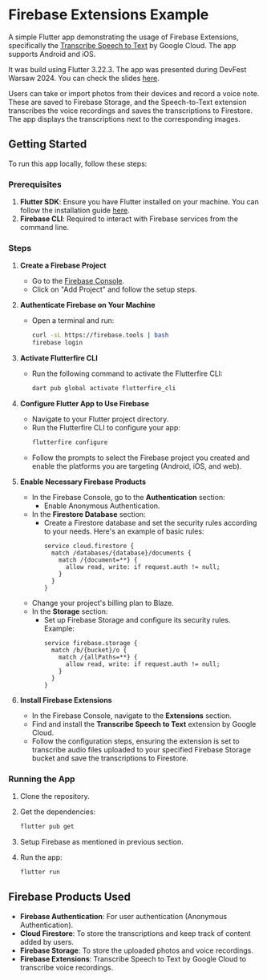 # Firebase Extensions Example

A simple Flutter app demonstrating the usage of Firebase Extensions, specifically the [Transcribe Speech to Text](https://extensions.dev/extensions/googlecloud/speech-to-text) by Google Cloud. The app supports Android and iOS.

It was build using Flutter 3.22.3. The app was presented during DevFest Warsaw 2024. You can check the slides [here](https://docs.google.com/presentation/d/15_aWTywonSoweg8zXwm3QaD-utFvyV_i9CmgFX42mek/edit?usp=sharing).

Users can take or import photos from their devices and record a voice note. These are saved to Firebase Storage, and the Speech-to-Text extension transcribes the voice recordings and saves the transcriptions to Firestore. The app displays the transcriptions next to the corresponding images.

## Getting Started

To run this app locally, follow these steps:

### Prerequisites

1. **Flutter SDK**: Ensure you have Flutter installed on your machine. You can follow the installation guide [here](https://flutter.dev/docs/get-started/install).
2. **Firebase CLI**: Required to interact with Firebase services from the command line.

### Steps

1. **Create a Firebase Project**
    - Go to the [Firebase Console](https://console.firebase.google.com/).
    - Click on "Add Project" and follow the setup steps.

2. **Authenticate Firebase on Your Machine**
    - Open a terminal and run:
      ```bash
      curl -sL https://firebase.tools | bash
      firebase login
      ```

3. **Activate Flutterfire CLI**
    - Run the following command to activate the Flutterfire CLI:
      ```bash
      dart pub global activate flutterfire_cli
      ```

4. **Configure Flutter App to Use Firebase**
    - Navigate to your Flutter project directory.
    - Run the Flutterfire CLI to configure your app:
      ```bash
      flutterfire configure
      ```
    - Follow the prompts to select the Firebase project you created and enable the platforms you are targeting (Android, iOS, and web).

5. **Enable Necessary Firebase Products**
    - In the Firebase Console, go to the **Authentication** section:
        - Enable Anonymous Authentication.
    - In the **Firestore Database** section:
        - Create a Firestore database and set the security rules according to your needs. Here's an example of basic rules:
          ```
          service cloud.firestore {
            match /databases/{database}/documents {
              match /{document=**} {
                allow read, write: if request.auth != null;
              }
            }
          }
          ```
    - Change your project's billing plan to Blaze.
    - In the **Storage** section:
        - Set up Firebase Storage and configure its security rules. Example:
          ```
          service firebase.storage {
            match /b/{bucket}/o {
              match /{allPaths=**} {
                allow read, write: if request.auth != null;
              }
            }
          }
          ```

6. **Install Firebase Extensions**
    - In the Firebase Console, navigate to the **Extensions** section.
    - Find and install the **Transcribe Speech to Text** extension by Google Cloud.
    - Follow the configuration steps, ensuring the extension is set to transcribe audio files uploaded to your specified Firebase Storage bucket and save the transcriptions to Firestore.

### Running the App

1. Clone the repository.
2. Get the dependencies:

    ```bash
    flutter pub get
    ```
3. Setup Firebase as mentioned in previous section.
4. Run the app:

   ```bash
   flutter run
   ```

## Firebase Products Used

-   **Firebase Authentication**: For user authentication (Anonymous Authentication).
-   **Cloud Firestore**: To store the transcriptions and keep track of content added by users.
-   **Firebase Storage**: To store the uploaded photos and voice recordings.
-   **Firebase Extensions**: Transcribe Speech to Text by Google Cloud to transcribe voice recordings.